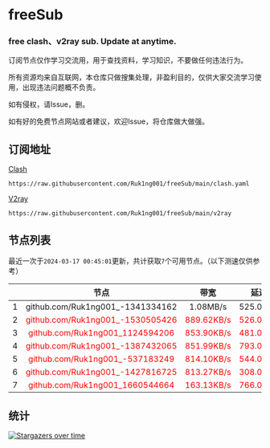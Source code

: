 # freeSub
### free clash、v2ray sub. Update at anytime.

订阅节点仅作学习交流用，用于查找资料，学习知识，不要做任何违法行为。

所有资源均来自互联网，本仓库只做搜集处理，非盈利目的，仅供大家交流学习使用，出现违法问题概不负责。

如有侵权，请Issue，删。

如有好的免费节点网站或者建议，欢迎Issue，将仓库做大做强。

## 订阅地址
[Clash](https://raw.githubusercontent.com/Ruk1ng001/freeSub/main/clash.yaml)
```
https://raw.githubusercontent.com/Ruk1ng001/freeSub/main/clash.yaml
```
[V2ray](https://raw.githubusercontent.com/Ruk1ng001/freeSub/main/v2ray)
```
https://raw.githubusercontent.com/Ruk1ng001/freeSub/main/v2ray
```

## 节点列表

最近一次于`2024-03-17 00:45:01`更新，共计获取`7`个可用节点。（以下测速仅供参考）

|  | 节点 | 带宽 | 延迟 |
|:-:|:--:|:--:|:--:|
 | 1 | github.com/Ruk1ng001_-1341334162 | 1.08MB/s | 525.00ms |
 | 2 | <font color=red>github.com/Ruk1ng001_-1530505426</font> | <font color=red>889.62KB/s</font> | <font color=red>526.00ms</font> |
 | 3 | <font color=red>github.com/Ruk1ng001_1124594206</font> | <font color=red>853.90KB/s</font> | <font color=red>481.00ms</font> |
 | 4 | <font color=red>github.com/Ruk1ng001_-1387432065</font> | <font color=red>851.99KB/s</font> | <font color=red>793.00ms</font> |
 | 5 | <font color=red>github.com/Ruk1ng001_-537183249</font> | <font color=red>814.10KB/s</font> | <font color=red>544.00ms</font> |
 | 6 | <font color=red>github.com/Ruk1ng001_-1427816725</font> | <font color=red>813.27KB/s</font> | <font color=red>308.00ms</font> |
 | 7 | <font color=red>github.com/Ruk1ng001_1660544664</font> | <font color=red>163.13KB/s</font> | <font color=red>766.00ms</font> |


## 统计

[![Stargazers over time](https://starchart.cc/Ruk1ng001/freeSub.svg)](https://starchart.cc/Ruk1ng001/freeSub)